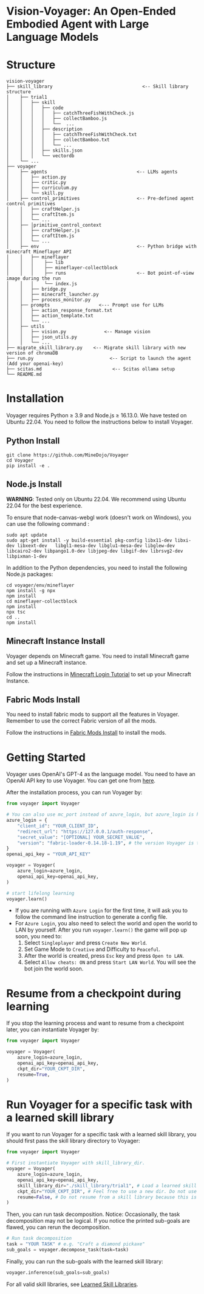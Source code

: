 # Vision-Voyager: An Open-Ended Embodied Agent with Large Language Models

# Structure

```
vision-voyager
├── skill_library                                 <-- Skill library structure
│    ├── trial1
│    │   ├── skill
│    │   │   ├── code
│    │   │   │   ├── catchThreeFishWithCheck.js
│    │   │   │   ├── collectBamboo.js
│    │   │   │   └──  ...
│    │   │   ├── description
│    │   │   │   ├── catchThreeFishWithCheck.txt
│    │   │   │   ├── collectBamboo.txt
│    │   │   │   └── ...
│    │   │   ├── skills.json
│    │   │   └── vectordb
│    └── ...
├── voyager
│    ├── agents                                 <-- LLMs agents            
│    │   ├── action.py
│    │   ├── critic.py
│    │   ├── curriculum.py
│    │   └── skill.py
│    ├── control_primitives                     <-- Pre-defined agent control primitives
│    │   ├── craftHelper.js
│    │   ├── craftItem.js
│    │   └── ...
│    ├── │primitive_control_context
│    │   ├── craftHelper.js
│    │   ├── craftItem.js
│    │   └── ...
│    ├── env                                    <-- Python bridge with minecraft Mineflayer API
│    │   ├── mineflayer
│    │   │    ├── lib
│    │   │    ├── mineflayer-collectblock
│    │   │    ├── runs                          <-- Bot point-of-view image during the run
│    │   │    └── index.js
│    │   ├── bridge.py
│    │   ├── minecraft_launcher.py
│    │   ├── process_monitor.py
│    ├── prompts                  <--- Prompt use for LLMs
│    │   ├── action_response_format.txt
│    │   ├── action_template.txt
│    │   └── ...
│    ├── utils
│    │   ├── vision.py              <-- Manage vision
│    │   ├── json_utils.py
│    │   └── ...
├── migrate_skill_library.py    <-- Migrate skill library with new version of chromaDB
├── run.py                            <-- Script to launch the agent (Add your openai-key)
├── scitas.md                          <-- Scitas ollama setup
└── README.md
```

# Installation
Voyager requires Python ≥ 3.9 and Node.js ≥ 16.13.0. We have tested on Ubuntu 22.04. You need to follow the instructions below to install Voyager.

## Python Install
```
git clone https://github.com/MineDojo/Voyager
cd Voyager
pip install -e .
```

## Node.js Install

**WARNING**: Tested only on Ubuntu 22.04. We recommend using Ubuntu 22.04 for the best experience.

To ensure that node-canvas-webgl work (doesn't work on Windows), you can use the following command :
```
sudo apt update
sudo apt-get install -y build-essential pkg-config libx11-dev libxi-dev libxext-dev   libgl1-mesa-dev libglu1-mesa-dev libglew-dev libcairo2-dev libpango1.0-dev libjpeg-dev libgif-dev librsvg2-dev libpixman-1-dev
```

In addition to the Python dependencies, you need to install the following Node.js packages:
```
cd voyager/env/mineflayer
npm install -g npx
npm install
cd mineflayer-collectblock
npm install
npx tsc
cd ..
npm install
```

## Minecraft Instance Install

Voyager depends on Minecraft game. You need to install Minecraft game and set up a Minecraft instance.

Follow the instructions in [Minecraft Login Tutorial](installation/minecraft_instance_install.md) to set up your Minecraft Instance.

## Fabric Mods Install

You need to install fabric mods to support all the features in Voyager. Remember to use the correct Fabric version of all the mods. 

Follow the instructions in [Fabric Mods Install](installation/fabric_mods_install.md) to install the mods.

# Getting Started
Voyager uses OpenAI's GPT-4 as the language model. You need to have an OpenAI API key to use Voyager. You can get one from [here](https://platform.openai.com/account/api-keys).

After the installation process, you can run Voyager by:
```python
from voyager import Voyager

# You can also use mc_port instead of azure_login, but azure_login is highly recommended
azure_login = {
    "client_id": "YOUR_CLIENT_ID",
    "redirect_url": "https://127.0.0.1/auth-response",
    "secret_value": "[OPTIONAL] YOUR_SECRET_VALUE",
    "version": "fabric-loader-0.14.18-1.19", # the version Voyager is tested on
}
openai_api_key = "YOUR_API_KEY"

voyager = Voyager(
    azure_login=azure_login,
    openai_api_key=openai_api_key,
)

# start lifelong learning
voyager.learn()
```

* If you are running with `Azure Login` for the first time, it will ask you to follow the command line instruction to generate a config file.
* For `Azure Login`, you also need to select the world and open the world to LAN by yourself. After you run `voyager.learn()` the game will pop up soon, you need to:
  1. Select `Singleplayer` and press `Create New World`.
  2. Set Game Mode to `Creative` and Difficulty to `Peaceful`.
  3. After the world is created, press `Esc` key and press `Open to LAN`.
  4. Select `Allow cheats: ON` and press `Start LAN World`. You will see the bot join the world soon. 

# Resume from a checkpoint during learning

If you stop the learning process and want to resume from a checkpoint later, you can instantiate Voyager by:
```python
from voyager import Voyager

voyager = Voyager(
    azure_login=azure_login,
    openai_api_key=openai_api_key,
    ckpt_dir="YOUR_CKPT_DIR",
    resume=True,
)
```

# Run Voyager for a specific task with a learned skill library

If you want to run Voyager for a specific task with a learned skill library, you should first pass the skill library directory to Voyager:
```python
from voyager import Voyager

# First instantiate Voyager with skill_library_dir.
voyager = Voyager(
    azure_login=azure_login,
    openai_api_key=openai_api_key,
    skill_library_dir="./skill_library/trial1", # Load a learned skill library.
    ckpt_dir="YOUR_CKPT_DIR", # Feel free to use a new dir. Do not use the same dir as skill library because new events will still be recorded to ckpt_dir. 
    resume=False, # Do not resume from a skill library because this is not learning.
)
```
Then, you can run task decomposition. Notice: Occasionally, the task decomposition may not be logical. If you notice the printed sub-goals are flawed, you can rerun the decomposition.
```python
# Run task decomposition
task = "YOUR TASK" # e.g. "Craft a diamond pickaxe"
sub_goals = voyager.decompose_task(task=task)
```
Finally, you can run the sub-goals with the learned skill library:
```python
voyager.inference(sub_goals=sub_goals)
```

For all valid skill libraries, see [Learned Skill Libraries](skill_library/README.md).